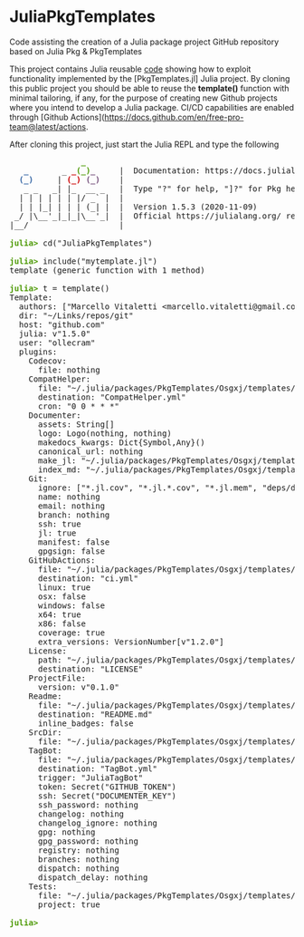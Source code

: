 # JuliaPkgTemplates
Code assisting the creation of a Julia package project GitHub repository based on Julia Pkg &amp; PkgTemplates 

This project contains Julia reusable [code](mytemplate.jl) showing how to exploit functionality implemented by the [PkgTemplates.jl] Julia project. By cloning this public project you should be able to reuse the **template()** function with minimal tailoring, if any, for the purpose of creating new Github projects where you intend to develop a Julia package. CI/CD capabilities are enabled through [Github Actions](https://docs.github.com/en/free-pro-team@latest/actions.  

After cloning this project, just start the Julia REPL and type the following 

<pre>               <font color="#4E9A06"><b>_</b></font>
   <font color="#3465A4"><b>_</b></font>       _ <font color="#CC0000"><b>_</b></font><font color="#4E9A06"><b>(_)</b></font><font color="#75507B"><b>_</b></font>     |  Documentation: https://docs.julialang.org
  <font color="#3465A4"><b>(_)</b></font>     | <font color="#CC0000"><b>(_)</b></font> <font color="#75507B"><b>(_)</b></font>    |
   _ _   _| |_  __ _   |  Type &quot;?&quot; for help, &quot;]?&quot; for Pkg help.
  | | | | | | |/ _` |  |
  | | |_| | | | (_| |  |  Version 1.5.3 (2020-11-09)
 _/ |\__&apos;_|_|_|\__&apos;_|  |  Official https://julialang.org/ release
|__/                   |

<font color="#4E9A06"><b>julia&gt; </b></font>cd(&quot;JuliaPkgTemplates&quot;)

<font color="#4E9A06"><b>julia&gt; </b></font>include(&quot;mytemplate.jl&quot;)
template (generic function with 1 method)

<font color="#4E9A06"><b>julia&gt; </b></font>t = template()
Template:
  authors: [&quot;Marcello Vitaletti &lt;marcello.vitaletti@gmail.com&gt; and contributors&quot;]
  dir: &quot;~/Links/repos/git&quot;
  host: &quot;github.com&quot;
  julia: v&quot;1.5.0&quot;
  user: &quot;ollecram&quot;
  plugins:
    Codecov:
      file: nothing
    CompatHelper:
      file: &quot;~/.julia/packages/PkgTemplates/Osgxj/templates/github/workflows/CompatHelper.yml&quot;
      destination: &quot;CompatHelper.yml&quot;
      cron: &quot;0 0 * * *&quot;
    Documenter:
      assets: String[]
      logo: Logo(nothing, nothing)
      makedocs_kwargs: Dict{Symbol,Any}()
      canonical_url: nothing
      make_jl: &quot;~/.julia/packages/PkgTemplates/Osgxj/templates/docs/make.jl&quot;
      index_md: &quot;~/.julia/packages/PkgTemplates/Osgxj/templates/docs/src/index.md&quot;
    Git:
      ignore: [&quot;*.jl.cov&quot;, &quot;*.jl.*.cov&quot;, &quot;*.jl.mem&quot;, &quot;deps/deps.jl&quot;, &quot;deps/build.log&quot;, &quot;deps/downloads/&quot;, &quot;deps/usr/&quot;, &quot;deps/src/&quot;, &quot;docs/build/&quot;, &quot;docs/site/&quot;, &quot;Manifest.toml&quot;]
      name: nothing
      email: nothing
      branch: nothing
      ssh: true
      jl: true
      manifest: false
      gpgsign: false
    GitHubActions:
      file: &quot;~/.julia/packages/PkgTemplates/Osgxj/templates/github/workflows/ci.yml&quot;
      destination: &quot;ci.yml&quot;
      linux: true
      osx: false
      windows: false
      x64: true
      x86: false
      coverage: true
      extra_versions: VersionNumber[v&quot;1.2.0&quot;]
    License:
      path: &quot;~/.julia/packages/PkgTemplates/Osgxj/templates/licenses/ASL&quot;
      destination: &quot;LICENSE&quot;
    ProjectFile:
      version: v&quot;0.1.0&quot;
    Readme:
      file: &quot;~/.julia/packages/PkgTemplates/Osgxj/templates/README.md&quot;
      destination: &quot;README.md&quot;
      inline_badges: false
    SrcDir:
      file: &quot;~/.julia/packages/PkgTemplates/Osgxj/templates/src/module.jl&quot;
    TagBot:
      file: &quot;~/.julia/packages/PkgTemplates/Osgxj/templates/github/workflows/TagBot.yml&quot;
      destination: &quot;TagBot.yml&quot;
      trigger: &quot;JuliaTagBot&quot;
      token: Secret(&quot;GITHUB_TOKEN&quot;)
      ssh: Secret(&quot;DOCUMENTER_KEY&quot;)
      ssh_password: nothing
      changelog: nothing
      changelog_ignore: nothing
      gpg: nothing
      gpg_password: nothing
      registry: nothing
      branches: nothing
      dispatch: nothing
      dispatch_delay: nothing
    Tests:
      file: &quot;~/.julia/packages/PkgTemplates/Osgxj/templates/test/runtests.jl&quot;
      project: true

<font color="#4E9A06"><b>julia&gt; </b></font></pre>